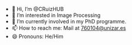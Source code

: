 - 👋 Hi, I’m @CRuizHUB
- 👀 I’m interested in Image Processing
- 🌱 I’m currently involved in my PhD programme.
- 📫 How to reach me: Mail at 760104@unizar.es
- 😄 Pronouns: He/Him

<!---
CRuizHUB/CRuizHUB is a ✨ special ✨ repository because its `README.md` (this file) appears on your GitHub profile.
You can click the Preview link to take a look at your changes.
--->
